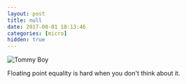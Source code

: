 ```yaml
---
layout: post
title: null
date: 2017-08-01 18:13:46
categories: [micro]
hidden: true
---
```


![Tommy Boy](https://s3-us-west-2.amazonaws.com/groomsy-debug/site/TommyBoyHairPull.gif "My head's about to explode.")

Floating point equality is hard when you don't think about it.